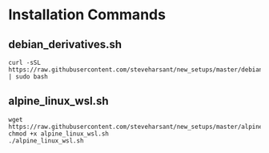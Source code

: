 # Installation Commands

## debian_derivatives.sh

``` shell
curl -sSL https://raw.githubusercontent.com/steveharsant/new_setups/master/debian_derivatives.sh | sudo bash
```

## alpine_linux_wsl.sh

``` shell
wget https://raw.githubusercontent.com/steveharsant/new_setups/master/alpine_linux_wsl.sh
chmod +x alpine_linux_wsl.sh
./alpine_linux_wsl.sh
```
